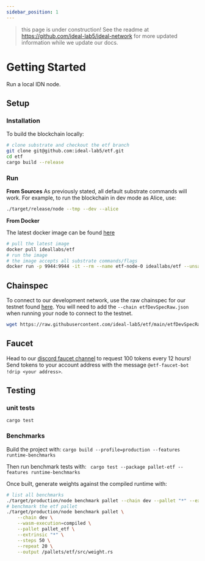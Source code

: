 ```yaml
---
sidebar_position: 1
---
```


> this page is under construction! See the readme at https://github.com/ideal-lab5/ideal-network for more updated information while we update our docs.

# Getting Started

Run a local IDN node.

## Setup

### Installation
To build the blockchain locally:
``` sh
# clone substrate and checkout the etf branch
git clone git@github.com:ideal-lab5/etf.git
cd etf
cargo build --release
```

### Run

**From Sources**
As previously stated, all default substrate commands will work. For example, to run the blockchain in dev mode as Alice, use:

``` sh
./target/release/node --tmp --dev --alice
```

**From Docker**

The latest docker image can be found [here](https://hub.docker.com/r/ideallabs/etf)

``` sh
# pull the latest image
docker pull ideallabs/etf
# run the image
# the image accepts all substrate commands/flags
docker run -p 9944:9944 -it --rm --name etf-node-0 ideallabs/etf --unsafe-rpc-external --validator --dev --tmp
```

## Chainspec

To connect to our development network, use the raw chainspec for our testnet found [here](https://raw.githubusercontent.com/ideal-lab5/etf/main/etfDevSpecRaw.json). You will need to add the `--chain etfDevSpecRaw.json` when running your node to connect to the testnet. 

``` sh
wget https://raw.githubusercontent.com/ideal-lab5/etf/main/etfDevSpecRaw.json
```

## Faucet

Head to our [discord faucet channel](https://discord.gg/Txew8BzAfb) to request 100 tokens every 12 hours! Send tokens to your account address with the message `@etf-faucet-bot !drip <your address>`.

## Testing

### unit tests
`cargo test`

### Benchmarks

Build the project with: `cargo build --profile=production --features runtime-benchmarks`

Then run benchmark tests with:
` cargo test --package pallet-etf --features runtime-benchmarks`

Once built, generate weights against the compiled runtime with:

``` bash
# list all benchmarks
./target/production/node benchmark pallet --chain dev --pallet "*" --extrinsic "*" --repeat 0
# benchmark the etf pallet
./target/production/node benchmark pallet \
    --chain dev \
    --wasm-execution=compiled \
    --pallet pallet_etf \
    --extrinsic "*" \
    --steps 50 \
    --repeat 20 \
    --output /pallets/etf/src/weight.rs
```